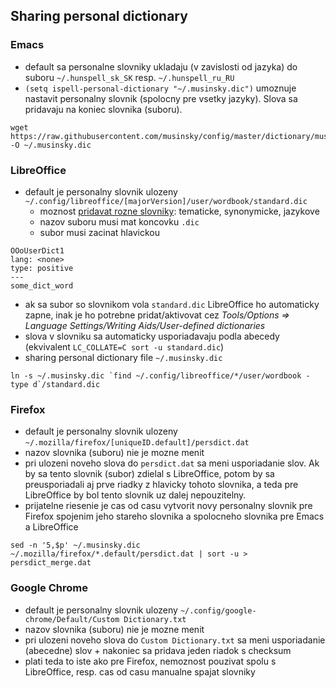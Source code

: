 Sharing personal dictionary
---------------------------
### Emacs
* default sa personalne slovniky ukladaju (v zavislosti od jazyka) do suboru `~/.hunspell_sk_SK` resp. `~/.hunspell_ru_RU`
* `(setq ispell-personal-dictionary "~/.musinsky.dic")` umoznuje nastavit personalny slovnik (spolocny pre vsetky jazyky). Slova sa pridavaju na koniec slovnika (suboru).
```
wget https://raw.githubusercontent.com/musinsky/config/master/dictionary/musinsky.dic -O ~/.musinsky.dic
```

### LibreOffice
* default je personalny slovnik ulozeny `~/.config/libreoffice/[majorVersion]/user/wordbook/standard.dic`
  * moznost [pridavat rozne slovniky](https://help.libreoffice.org/Common/Writing_Aids/cs): tematicke, synonymicke, jazykove
  * nazov suboru musi mat koncovku `.dic`
  * subor musi zacinat hlavickou
```
OOoUserDict1
lang: <none>
type: positive
---
some_dict_word
```
* ak sa subor so slovnikom vola `standard.dic` LibreOffice ho automaticky zapne, inak je ho potrebne pridat/aktivovat cez *Tools/Options => Language Settings/Writing Aids/User-defined dictionaries*
* slova v slovniku sa automaticky usporiadavaju podla abecedy (ekvivalent `LC_COLLATE=C sort -u standard.dic`)
* sharing personal dictionary file `~/.musinsky.dic`
```
ln -s ~/.musinsky.dic `find ~/.config/libreoffice/*/user/wordbook -type d`/standard.dic
```

### Firefox
* default je personalny slovnik ulozeny `~/.mozilla/firefox/[uniqueID.default]/persdict.dat`
* nazov slovnika (suboru) nie je mozne menit
* pri ulozeni noveho slova do `persdict.dat` sa meni usporiadanie slov. Ak by sa tento slovnik (subor) zdielal s LibreOffice, potom by sa preusporiadali aj prve riadky z hlavicky tohoto slovnika, a teda pre LibreOffice by bol tento slovnik uz dalej nepouzitelny.
* prijatelne riesenie je cas od casu vytvorit novy personalny slovnik pre Firefox spojenim jeho stareho slovnika a spolocneho slovnika pre Emacs a LibreOffice
```
sed -n '5,$p' ~/.musinsky.dic ~/.mozilla/firefox/*.default/persdict.dat | sort -u > persdict_merge.dat
```

### Google Chrome
* default je personalny slovnik ulozeny `~/.config/google-chrome/Default/Custom Dictionary.txt`
* nazov slovnika (suboru) nie je mozne menit
* pri ulozeni noveho slova do `Custom Dictionary.txt` sa meni usporiadanie (abecedne) slov + nakoniec sa pridava jeden riadok s checksum
* plati teda to iste ako pre Firefox, nemoznost pouzivat spolu s LibreOffice, resp. cas od casu manualne spajat slovniky
